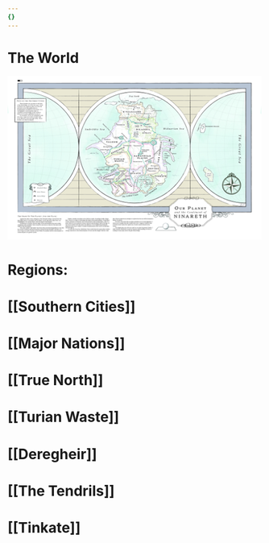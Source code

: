 ```yaml
---
{}
---
```

# The World

![](/assets/obsidian/world.jpg)

# Regions:
# [[Southern Cities]]

# [[Major Nations]]

# [[True North]]

# [[Turian Waste]]

# [[Deregheir]]

# [[The Tendrils]]

# [[Tinkate]]